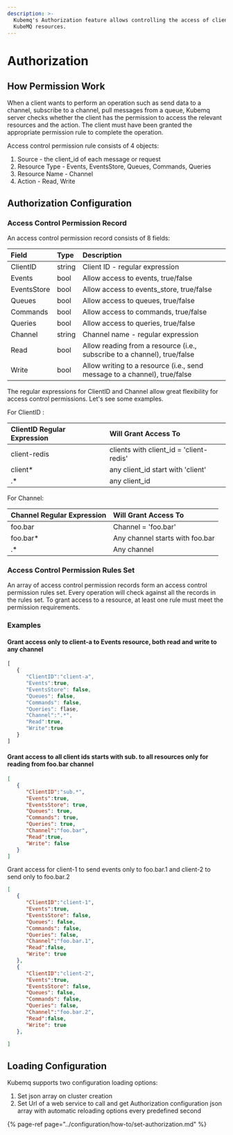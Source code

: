 ```yaml
---
description: >-
  Kubemq's Authorization feature allows controlling the access of clients to
  KubeMQ resources.
---
```


# Authorization

## How Permission Work

When a client wants to perform an operation such as send data to a channel, subscribe to a channel, pull messages from a queue, Kubemq server checks whether the client has the permission to access the relevant resources and the action. The client must have been granted the appropriate permission rule to complete the operation.

Access control permission rule consists of 4 objects:

1. Source - the client\_id of each message or request
2. Resource Type - Events, EventsStore, Queues, Commands, Queries
3. Resource Name - Channel
4. Action - Read, Write



## Authorization Configuration

### Access Control Permission Record

An access control permission record consists of 8 fields:

| Field | Type | Description |
| :--- | :--- | :--- |
| ClientID | string | Client ID - regular expression |
| Events | bool | Allow access to events, true/false  |
| EventsStore | bool | Allow access to events\_store, true/false |
| Queues | bool | Allow access to queues, true/false |
| Commands | bool | Allow access to commands, true/false |
| Queries | bool | Allow access to queries, true/false |
| Channel | string | Channel name - regular expression |
| Read | bool | Allow reading from a resource \(i.e., subscribe to a channel\), true/false |
| Write | bool | Allow writing to a resource \(i.e., send message to a channel\), true/false |

The regular expressions for ClientID and Channel allow great flexibility for access control permissions. Let's see some examples.

For ClientID :

| ClientID Regular Expression | Will Grant Access To |
| :--- | :--- |
| client-redis | clients with client\_id = 'client-redis' |
| client\* | any client\_id start with 'client' |
| .\* | any client\_id |

For Channel:

| Channel Regular Expression | Will Grant Access To |
| :--- | :--- |
| foo.bar | Channel = 'foo.bar' |
| foo.bar\* | Any channel starts with foo.bar |
| .\* | Any channel |

### Access Control Permission Rules Set

An array of access control permission records form an access control permission rules set. Every operation will check against all the records in the rules set. To grant access to a resource, at least one rule must meet the permission requirements.

### Examples

#### Grant access only to client-a to Events resource, both read and write to any channel

```javascript
[
   {
      "ClientID":"client-a",
      "Events":true,
      "EventsStore": false,
      "Queues": false,
      "Commands": false,
      "Queries": flase,
      "Channel":".*",
      "Read":true,
      "Write":true
   }
]
```

#### Grant access to all client ids starts with sub. to all resources only for reading from foo.bar channel

```json
[
   {
      "ClientID":"sub.*",
      "Events":true,
      "EventsStore": true,
      "Queues": true,
      "Commands": true,
      "Queries": true,
      "Channel":"foo.bar",
      "Read":true,
      "Write": false
   }
]
```

Grant access for client-1 to send events only to foo.bar.1 and client-2 to send only to foo.bar.2

```json
[
   {
      "ClientID":"client-1",
      "Events":true,
      "EventsStore": false,
      "Queues": false,
      "Commands": false,
      "Queries": false,
      "Channel":"foo.bar.1",
      "Read":false,
      "Write": true
   },
   {
      "ClientID":"client-2",
      "Events":true,
      "EventsStore": false,
      "Queues": false,
      "Commands": false,
      "Queries": false,
      "Channel":"foo.bar.2",
      "Read":false,
      "Write": true
   },
   
]
```

## Loading Configuration

Kubemq supports two configuration loading options:

1. Set json array on cluster creation
2. Set Url of a web service to call and get Authorization configuration json array with automatic reloading options every predefined second

{% page-ref page="../configuration/how-to/set-authorization.md" %}



